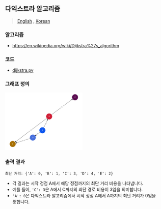 ## 다익스트라 알고리즘  

> [English](README.md) , [Korean](README.ko.md)

### 알고리즘

- https://en.wikipedia.org/wiki/Dijkstra%27s_algorithm

### 코드  
- [dijkstra.py](dijkstra.py)

### 그래프 정의  

<img width="50%" src="dijkstra.png" />  

### 출력 결과  
```
최단 거리: {'A': 0, 'B': 1, 'C': 3, 'D': 4, 'E': 2}
```

- 각 결과는 시작 정점 A에서 해당 정점까지의 최단 거리 비용을 나타냅니다.  
- 예를 들어, `'C': 3`은 A에서 C까지의 최단 경로 비용이 3임을 의미합니다.  
- `'A': 0`은 다익스트라 알고리즘에서 시작 정점 A에서 A까지의 최단 거리가 0임을 뜻합니다.
  
